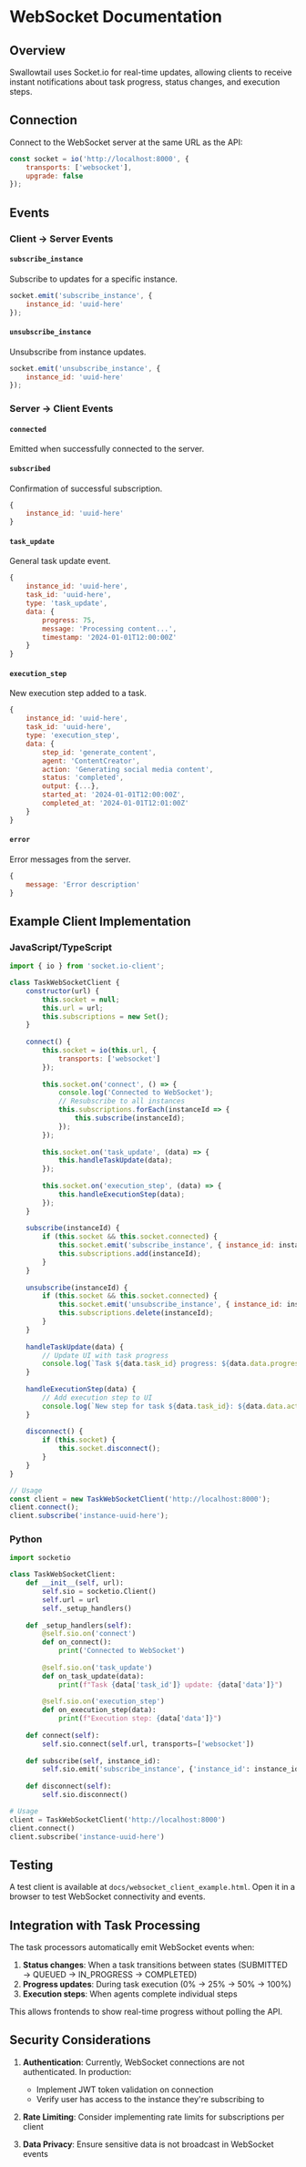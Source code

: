 # WebSocket Documentation

## Overview

Swallowtail uses Socket.io for real-time updates, allowing clients to receive instant notifications about task progress, status changes, and execution steps.

## Connection

Connect to the WebSocket server at the same URL as the API:

```javascript
const socket = io('http://localhost:8000', {
    transports: ['websocket'],
    upgrade: false
});
```

## Events

### Client → Server Events

#### `subscribe_instance`
Subscribe to updates for a specific instance.

```javascript
socket.emit('subscribe_instance', {
    instance_id: 'uuid-here'
});
```

#### `unsubscribe_instance`
Unsubscribe from instance updates.

```javascript
socket.emit('unsubscribe_instance', {
    instance_id: 'uuid-here'
});
```

### Server → Client Events

#### `connected`
Emitted when successfully connected to the server.

#### `subscribed`
Confirmation of successful subscription.

```javascript
{
    instance_id: 'uuid-here'
}
```

#### `task_update`
General task update event.

```javascript
{
    instance_id: 'uuid-here',
    task_id: 'uuid-here',
    type: 'task_update',
    data: {
        progress: 75,
        message: 'Processing content...',
        timestamp: '2024-01-01T12:00:00Z'
    }
}
```

#### `execution_step`
New execution step added to a task.

```javascript
{
    instance_id: 'uuid-here',
    task_id: 'uuid-here',
    type: 'execution_step',
    data: {
        step_id: 'generate_content',
        agent: 'ContentCreator',
        action: 'Generating social media content',
        status: 'completed',
        output: {...},
        started_at: '2024-01-01T12:00:00Z',
        completed_at: '2024-01-01T12:01:00Z'
    }
}
```

#### `error`
Error messages from the server.

```javascript
{
    message: 'Error description'
}
```

## Example Client Implementation

### JavaScript/TypeScript

```javascript
import { io } from 'socket.io-client';

class TaskWebSocketClient {
    constructor(url) {
        this.socket = null;
        this.url = url;
        this.subscriptions = new Set();
    }
    
    connect() {
        this.socket = io(this.url, {
            transports: ['websocket']
        });
        
        this.socket.on('connect', () => {
            console.log('Connected to WebSocket');
            // Resubscribe to all instances
            this.subscriptions.forEach(instanceId => {
                this.subscribe(instanceId);
            });
        });
        
        this.socket.on('task_update', (data) => {
            this.handleTaskUpdate(data);
        });
        
        this.socket.on('execution_step', (data) => {
            this.handleExecutionStep(data);
        });
    }
    
    subscribe(instanceId) {
        if (this.socket && this.socket.connected) {
            this.socket.emit('subscribe_instance', { instance_id: instanceId });
            this.subscriptions.add(instanceId);
        }
    }
    
    unsubscribe(instanceId) {
        if (this.socket && this.socket.connected) {
            this.socket.emit('unsubscribe_instance', { instance_id: instanceId });
            this.subscriptions.delete(instanceId);
        }
    }
    
    handleTaskUpdate(data) {
        // Update UI with task progress
        console.log(`Task ${data.task_id} progress: ${data.data.progress}%`);
    }
    
    handleExecutionStep(data) {
        // Add execution step to UI
        console.log(`New step for task ${data.task_id}: ${data.data.action}`);
    }
    
    disconnect() {
        if (this.socket) {
            this.socket.disconnect();
        }
    }
}

// Usage
const client = new TaskWebSocketClient('http://localhost:8000');
client.connect();
client.subscribe('instance-uuid-here');
```

### Python

```python
import socketio

class TaskWebSocketClient:
    def __init__(self, url):
        self.sio = socketio.Client()
        self.url = url
        self._setup_handlers()
    
    def _setup_handlers(self):
        @self.sio.on('connect')
        def on_connect():
            print('Connected to WebSocket')
        
        @self.sio.on('task_update')
        def on_task_update(data):
            print(f"Task {data['task_id']} update: {data['data']}")
        
        @self.sio.on('execution_step')
        def on_execution_step(data):
            print(f"Execution step: {data['data']}")
    
    def connect(self):
        self.sio.connect(self.url, transports=['websocket'])
    
    def subscribe(self, instance_id):
        self.sio.emit('subscribe_instance', {'instance_id': instance_id})
    
    def disconnect(self):
        self.sio.disconnect()

# Usage
client = TaskWebSocketClient('http://localhost:8000')
client.connect()
client.subscribe('instance-uuid-here')
```

## Testing

A test client is available at `docs/websocket_client_example.html`. Open it in a browser to test WebSocket connectivity and events.

## Integration with Task Processing

The task processors automatically emit WebSocket events when:

1. **Status changes**: When a task transitions between states (SUBMITTED → QUEUED → IN_PROGRESS → COMPLETED)
2. **Progress updates**: During task execution (0% → 25% → 50% → 100%)
3. **Execution steps**: When agents complete individual steps

This allows frontends to show real-time progress without polling the API.

## Security Considerations

1. **Authentication**: Currently, WebSocket connections are not authenticated. In production:
   - Implement JWT token validation on connection
   - Verify user has access to the instance they're subscribing to

2. **Rate Limiting**: Consider implementing rate limits for subscriptions per client

3. **Data Privacy**: Ensure sensitive data is not broadcast in WebSocket events